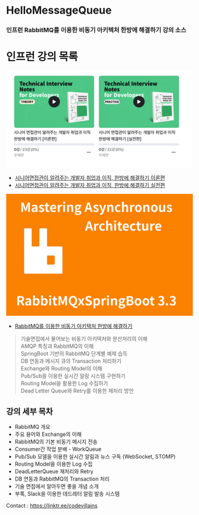 # HelloMessageQueue
### 인프런 RabbitMQ를 이용한 비동기 아키텍처 한방에 해결하기 강의 소스 

# 인프런 강의 목록

<img src="https://github.com/villainscode/DesignPattern/blob/main/image/inflean_code.jpeg" width="1000">

- [시니어면접관이 알려주는 개발자 취업과 이직, 한방에 해결하기 이론편](https://www.inflearn.com/course/%EC%8B%9C%EB%8B%88%EC%96%B4-%EB%A9%B4%EC%A0%91%EA%B4%80-%EC%95%8C%EB%A0%A4%EC%A3%BC%EB%8A%94-%EC%B7%A8%EC%97%85-%EC%9D%B4%EC%A7%81-%EC%9D%B4%EB%A1%A0)
- [시니어면접관이 알려주는 개발자 취업과 이직, 한방에 해결하기 실전편](https://www.inflearn.com/course/%EC%8B%9C%EB%8B%88%EC%96%B4-%EB%A9%B4%EC%A0%91%EA%B4%80-%EC%95%8C%EB%A0%A4%EC%A3%BC%EB%8A%94-%EC%B7%A8%EC%97%85-%EC%9D%B4%EC%A7%81-%EC%8B%A4%EC%A0%84)

<img src="./image/rabbitMQ_1200_upload.png" width="700">

- [RabbitMQ를 이용한 비동기 아키텍처 한방에 해결하기](https://www.inflearn.com/course/rabbitmq-%EB%B9%84%EB%8F%99%EA%B8%B0-%EC%95%84%ED%82%A4%ED%85%8D%EC%B2%98-%ED%95%9C%EB%B0%A9%EC%97%90)
> 
> 기술면접에서 물어보는 비동기 아키텍처와 분산처리의 이해 <br>
> AMQP 특징과 RabbitMQ의 이해 <br>
> SpringBoot 기반의 RabbitMQ 단계별 예제 습득 <br>
> DB 연동과 메시지 큐의 Transaction 처리하기 <br>
> Exchange와 Routing Model의 이해 <br>
> Pub/Sub을 이용한 실시간 알람 시스템 구현하기 <br>
> Routing Model을 활용한 Log 수집하기 <br>
> Dead Letter Queue와 Retry를 이용한 재처리 방안 <br>
>

## 강의 세부 목차 
- RabbitMQ 개요 
- 주요 용어와 Exchange의 이해 
- RabbitMQ의 기본 비동기 메시지 전송
- Consumer간 작업 분배 - WorkQueue
- Pub/Sub 모델을 이용한 실시간 알림과 뉴스 구독 (WebSocket, STOMP)
- Routing Model을 이용한 Log 수집
- DeadLetterQueue 재처리와 Retry 
- DB 연동과 RabbitMQ의 Transaction 처리 
- 기술 면접에서 알아두면 좋을 개념 소개 
- 부록, Slack을 이용한 데드레터 알림 발송 시스템 

Contact : https://linktr.ee/codevillains